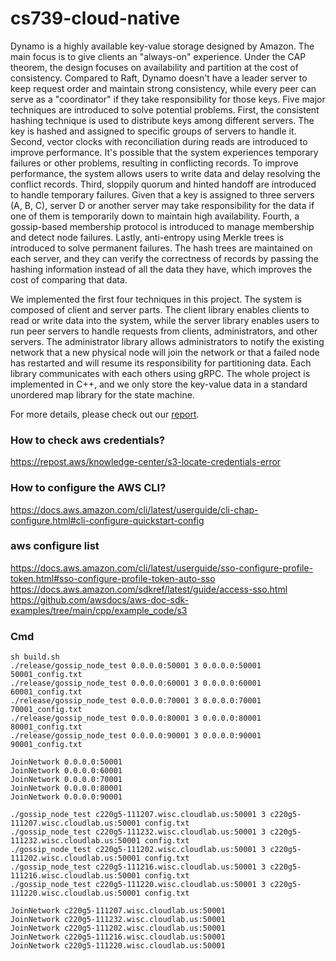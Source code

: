 # cs739-cloud-native

Dynamo is a highly available key-value storage designed by Amazon. The main focus is to give clients an "always-on" experience. Under the CAP theorem, the design focuses on availability and partition at the cost of consistency. Compared to Raft, Dynamo doesn't have a leader server to keep request order and maintain strong consistency, while every peer can serve as a "coordinator" if they take responsibility for those keys. Five major techniques are introduced to solve potential problems. First, the consistent hashing technique is used to distribute keys among different servers. The key is hashed and assigned to specific groups of servers to handle it. Second, vector clocks with reconciliation during reads are introduced to improve performance. It's possible that the system experiences temporary failures or other problems, resulting in conflicting records. To improve performance, the system allows users to write data and delay resolving the conflict records. Third, sloppily quorum and hinted handoff are introduced to handle temporary failures. Given that a key is assigned to three servers (A, B, C), server D or another server may take responsibility for the data if one of them is temporarily down to maintain high availability. Fourth, a gossip-based membership protocol is introduced to manage membership and detect node failures. Lastly, anti-entropy using Merkle trees is introduced to solve permanent failures. The hash trees are maintained on each server, and they can verify the correctness of records by passing the hashing information instead of all the data they have, which improves the cost of comparing that data.

We implemented the first four techniques in this project. The system is composed of client and server parts. The client library enables clients to read or write data into the system, while the server library enables users to run peer servers to handle requests from clients, administrators, and other servers. The administrator library allows administrators to notify the existing network that a new physical node will join the network or that a failed node has restarted and will resume its responsibility for partitioning data. Each library communicates with each others using gRPC. The whole project is implemented in C++, and we only store the key-value data in a standard unordered map library for the state machine.

For more details, please check out our [report](./CS_739_Dynamo_report.pdf).

### How to check aws credentials?

https://repost.aws/knowledge-center/s3-locate-credentials-error

### How to configure the AWS CLI?

https://docs.aws.amazon.com/cli/latest/userguide/cli-chap-configure.html#cli-configure-quickstart-config

### aws configure list

https://docs.aws.amazon.com/cli/latest/userguide/sso-configure-profile-token.html#sso-configure-profile-token-auto-sso
https://docs.aws.amazon.com/sdkref/latest/guide/access-sso.html
https://github.com/awsdocs/aws-doc-sdk-examples/tree/main/cpp/example_code/s3

### Cmd

```
sh build.sh
./release/gossip_node_test 0.0.0.0:50001 3 0.0.0.0:50001 50001_config.txt
./release/gossip_node_test 0.0.0.0:60001 3 0.0.0.0:60001 60001_config.txt
./release/gossip_node_test 0.0.0.0:70001 3 0.0.0.0:70001 70001_config.txt
./release/gossip_node_test 0.0.0.0:80001 3 0.0.0.0:80001 80001_config.txt
./release/gossip_node_test 0.0.0.0:90001 3 0.0.0.0:90001 90001_config.txt

JoinNetwork 0.0.0.0:50001
JoinNetwork 0.0.0.0:60001
JoinNetwork 0.0.0.0:70001
JoinNetwork 0.0.0.0:80001
JoinNetwork 0.0.0.0:90001
```

```
./gossip_node_test c220g5-111207.wisc.cloudlab.us:50001 3 c220g5-111207.wisc.cloudlab.us:50001 config.txt
./gossip_node_test c220g5-111232.wisc.cloudlab.us:50001 3 c220g5-111232.wisc.cloudlab.us:50001 config.txt
./gossip_node_test c220g5-111202.wisc.cloudlab.us:50001 3 c220g5-111202.wisc.cloudlab.us:50001 config.txt
./gossip_node_test c220g5-111216.wisc.cloudlab.us:50001 3 c220g5-111216.wisc.cloudlab.us:50001 config.txt
./gossip_node_test c220g5-111220.wisc.cloudlab.us:50001 3 c220g5-111220.wisc.cloudlab.us:50001 config.txt

JoinNetwork c220g5-111207.wisc.cloudlab.us:50001
JoinNetwork c220g5-111232.wisc.cloudlab.us:50001
JoinNetwork c220g5-111202.wisc.cloudlab.us:50001
JoinNetwork c220g5-111216.wisc.cloudlab.us:50001
JoinNetwork c220g5-111220.wisc.cloudlab.us:50001
```
